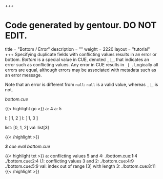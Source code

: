 +++
# Code generated by gentour. DO NOT EDIT.
title = "Bottom / Error"
description = ""
weight = 2220
layout = "tutorial"
+++
Specifying duplicate fields with conflicting values results in an error
or bottom.
_Bottom_ is a special value in CUE, denoted `_|_`, that indicates an
error such as conflicting values.
Any error in CUE results in `_|_`.
Logically all errors are equal, although errors may be associated with
metadata such as an error message.

Note that an error is different from `null`: `null` is a valid value,
whereas `_|_` is not.


<a id="td-block-padding" class="td-offset-anchor"></a>
<section class="row td-box td-box--white td-box--gradient td-box--height-auto">
<div class="col-lg-6 mr-0">
<i>bottom.cue</i>
<p>
{{< highlight go >}}
a: 4
a: 5

l: [ 1, 2 ]
l: [ 1, 3 ]

list: [0, 1, 2]
val: list[3]

{{< /highlight >}}
<br>
</div>

<div class="col-lg-6 ml-0"><i>$ cue eval bottom.cue</i>
<p>
{{< highlight txt >}}
a: conflicting values 5 and 4:
    ./bottom.cue:1:4
    ./bottom.cue:2:4
l.1: conflicting values 3 and 2:
    ./bottom.cue:4:9
    ./bottom.cue:5:9
val: index out of range [3] with length 3:
    ./bottom.cue:8:11
{{< /highlight >}}
</div>
</section>